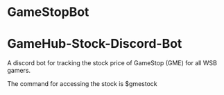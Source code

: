 # GameStopBot

# GameHub-Stock-Discord-Bot

A discord bot for tracking the stock price of GameStop (GME) for all WSB gamers.

The command for accessing the stock is $gmestock
